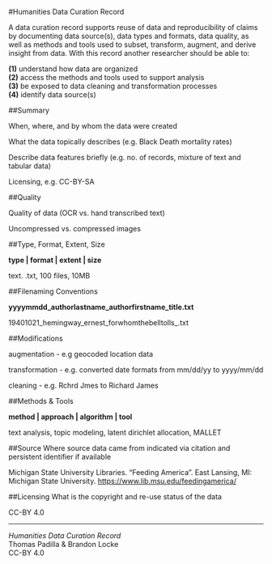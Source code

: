 #Humanities Data Curation Record

A data curation record supports reuse of data and
reproducibility of claims by documenting data
source(s), data types and formats, data quality, as well as methods and tools used to subset, transform, augment, and
derive insight from data. With this record another researcher should be
able to:  

**(1)** understand how data are organized  
**(2)** access the methods and tools used to support analysis  
**(3)** be exposed to data cleaning and transformation processes  
**(4)** identify data source(s)

##Summary

When, where, and by whom the data were created

What the data topically describes (e.g. Black Death mortality rates)

Describe data features briefly (e.g. no. of records, mixture of text and tabular data)

Licensing, e.g. CC-BY-SA

##Quality


Quality of data (OCR vs. hand transcribed text)

Uncompressed vs. compressed images

##Type, Format, Extent, Size

**type | format | extent | size**

text. .txt, 100 files, 10MB

##Filenaming Conventions

**yyyymmdd\_authorlastname\_authorfirstname\_title.txt**

19401021\_hemingway\_ernest\_forwhomthebelltolls\_.txt

##Modifications

augmentation - e.g geocoded location data

transformation - e.g. converted date formats from mm/dd/yy to yyyy/mm/dd

cleaning - e.g. Rchrd Jmes to Richard James

##Methods & Tools

**method | approach | algorithm | tool**

text analysis, topic modeling, latent dirichlet allocation, MALLET

##Source
Where source data came from indicated via citation and persistent identifier if available

Michigan State University Libraries. “Feeding America”. East Lansing,
MI: Michigan State University. https://www.lib.msu.edu/feedingamerica/

##Licensing
What is the copyright and re-use status of the data
 
CC-BY 4.0

---
*Humanities Data Curation Record*  
Thomas Padilla & Brandon Locke  
CC-BY 4.0



